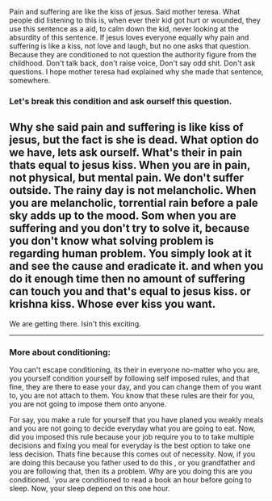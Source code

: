 Pain and suffering are like the kiss of jesus. Said mother teresa.
What people did listening to this is, when ever their kid got hurt or wounded, they use this sentence as a aid, to calm down the kid, never looking at the absurdity of this sentence.
If jesus loves everyone equally why pain and suffering is like a kiss, not love and laugh, but no one asks that question. Because they are conditioned to not question the authority figure from the childhood. Don't talk back, don't raise voice, Don't say odd shit. Don't ask questions.
I hope mother teresa had explained why she made that sentence, somewhere.
  
### Let's break this condition and ask ourself this question.
Why she said pain and suffering is like kiss of jesus, but the fact is she is dead. What option do we have, lets ask ourself. What's their in pain thats equal to  jesus kiss.
When you are in pain, not physical, but mental pain. We don't suffer outside. The rainy day is not melancholic. When you are melancholic,  torrential rain before a pale sky adds up to the mood.
Som when you are suffering and you don't try to solve it, because you don't know what solving problem is regarding human problem. You simply look at it and see the cause and eradicate it. and when you do it enough time then no amount of suffering can touch you and that's equal to jesus kiss. or krishna kiss. Whose ever kiss you want.
---
We are getting there. Isin't this exciting.

---

### More about conditioning:

You can't escape conditioning, its their in everyone no-matter who you are, you yourself condition yourself by following self imposed rules, and that fine, they are there to ease your day, and you can change them of you want to, you are not attach to them. You know that these rules are their for you, you are not going to impose them onto anyone.

For say, you make a rule for yourself that you have planed you weakly meals and you are not going to decide everyday what you are going to eat. Now, did you imposed this rule because your job require you to to take multiple decisions and fixing you meal for everyday is the best option to take one less decision. Thats fine because this comes out of necessity.
Now, if you are doing this because you father used to do this , or you grandfather and you are following that, then its a problem. Why are you doing this are you conditioned.
`you are conditioned to read a book an hour before going to sleep. Now, your sleep depend on this one hour.